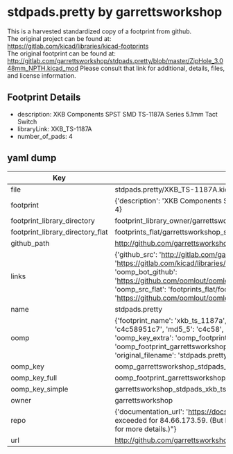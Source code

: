 # stdpads.pretty by garrettsworkshop  
This is a harvested standardized copy of a footprint from github.  
The original project can be found at:  
https://gitlab.com/kicad/libraries/kicad-footprints  
The original footprint can be found at:
http://gitlab.com/garrettsworkshop/stdpads.pretty/blob/master/ZipHole_3.048mm_NPTH.kicad_mod
Please consult that link for additional, details, files, and license information.  
## Footprint Details
* description: XKB Components SPST SMD TS-1187A Series 5.1mm Tact Switch  
* libraryLink: XKB_TS-1187A  
* number_of_pads: 4  
## yaml dump  
| Key | Value |  
| --- | --- |  
| file | stdpads.pretty/XKB_TS-1187A.kicad_mod |  
| footprint | {'description': 'XKB Components SPST SMD TS-1187A Series 5.1mm Tact Switch', 'libraryLink': 'XKB_TS-1187A', 'number_of_pads': 4} |  
| footprint_library_directory | footprint_library_owner/garrettsworkshop_stdpads.pretty |  
| footprint_library_directory_flat | footprints_flat/garrettsworkshop_stdpads_xkb_ts_1187a/working |  
| github_path | http://github.com/garrettsworkshop/stdpads.pretty/blob/master/XKB_TS-1187A.kicad_mod |  
| links | {'github_src': 'http://gitlab.com/garrettsworkshop/stdpads.pretty/blob/master/ZipHole_3.048mm_NPTH.kicad_mod', 'github_src_repo': 'https://gitlab.com/kicad/libraries/kicad-footprints', 'oomp_bot': 'footprints/garrettsworkshop_stdpads_xkb_ts_1187a/working', 'oomp_bot_github': 'https://github.com/oomlout/oomlout_oomp_footprint_bot/tree/main/footprints/garrettsworkshop_stdpads_xkb_ts_1187a/working', 'oomp_src_flat': 'footprints_flat/footprints_flat/garrettsworkshop_stdpads_xkb_ts_1187a/working', 'oomp_src_flat_github': 'https://github.com/oomlout/oomlout_oomp_footprint_src/tree/main/footprints_flat/garrettsworkshop_stdpads_xkb_ts_1187a/working'} |  
| name | stdpads.pretty |  
| oomp | {'footprint_name': 'xkb_ts_1187a', 'library_name': 'stdpads', 'md5': 'c4c58951c70b48d680c0f06131a99123', 'md5_10': 'c4c58951c7', 'md5_5': 'c4c58', 'md5_6': 'c4c589', 'oomp_key': 'oomp_garrettsworkshop_stdpads_xkb_ts_1187a', 'oomp_key_extra': 'oomp_footprint_garrettsworkshop_stdpads_xkb_ts_1187a', 'oomp_key_full': 'oomp_footprint_garrettsworkshop_stdpads_xkb_ts_1187a_c4c589', 'oomp_key_simple': 'garrettsworkshop_stdpads_xkb_ts_1187a', 'original_filename': 'stdpads.pretty/XKB_TS-1187A.kicad_mod', 'owner_name': 'garrettsworkshop'} |  
| oomp_key | oomp_garrettsworkshop_stdpads_xkb_ts_1187a |  
| oomp_key_full | oomp_footprint_garrettsworkshop_stdpads_xkb_ts_1187a |  
| oomp_key_simple | garrettsworkshop_stdpads_xkb_ts_1187a |  
| owner | garrettsworkshop |  
| repo | {'documentation_url': 'https://docs.github.com/rest/overview/resources-in-the-rest-api#rate-limiting', 'message': "API rate limit exceeded for 84.66.173.59. (But here's the good news: Authenticated requests get a higher rate limit. Check out the documentation for more details.)"} |  
| url | http://github.com/garrettsworkshop/stdpads.pretty |  

